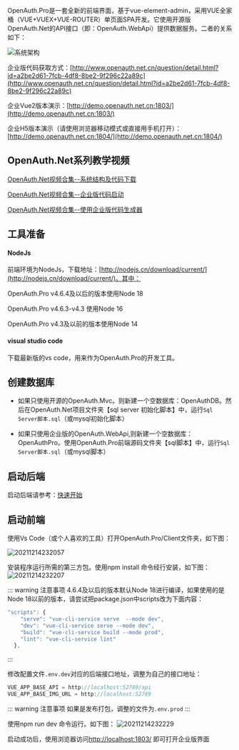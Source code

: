 OpenAuth.Pro是一套全新的前端界面，基于vue-element-admin，采用VUE全家桶（VUE+VUEX+VUE-ROUTER）单页面SPA开发。它使用开源版OpenAuth.Net的API接口（即：OpenAuth.WebApi）提供数据服务。二者的关系如下：

![系统架构](http://img.openauth.net.cn/系统架构.png)

企业版代码获取方式：[http://www.openauth.net.cn/question/detail.html?id=a2be2d61-7fcb-4df8-8be2-9f296c22a89c](http://www.openauth.net.cn/question/detail.html?id=a2be2d61-7fcb-4df8-8be2-9f296c22a89c)

企业Vue2版本演示：[http://demo.openauth.net.cn:1803/](http://demo.openauth.net.cn:1803/)

企业H5版本演示（请使用浏览器移动模式或直接用手机打开）：[http://demo.openauth.net.cn:1804/](http://demo.openauth.net.cn:1804/)

## OpenAuth.Net系列教学视频

[OpenAuth.Net视频合集--系统结构及代码下载](https://www.bilibili.com/video/BV1Z1421q7xU/)

[OpenAuth.Net视频合集--企业版代码启动](https://www.bilibili.com/video/BV1KSuQebEek/)

[OpenAuth.Net视频合集--使用企业版代码生成器](https://www.bilibili.com/video/BV1JCuyeaEFp/)


## 工具准备

#### NodeJs

前端环境为NodeJs，下载地址：[http://nodejs.cn/download/current/](http://nodejs.cn/download/current/)。其中：

OpenAuth.Pro v4.6.4及以后的版本使用Node 18

OpenAuth.Pro v4.6.3-v4.3 使用Node 16

OpenAuth.Pro v4.3及以前的版本使用Node 14

#### visual studio code

下载最新版的vs code，用来作为OpenAuth.Pro的开发工具。


## 创建数据库

* 如果只使用开源的OpenAuth.Mvc。则新建一个空数据库：OpenAuthDB。然后在OpenAuth.Net项目文件夹【sql server 初始化脚本】中，运行`Sql Server脚本.sql`（或mysql初始化脚本）

* 如果只使用企业版的OpenAuth.WebApi,则新建一个空数据库：OpenAuthPro。使用OpenAuth.Pro前端源码文件夹【sql脚本】中，运行`Sql Server脚本.sql`（或mysql脚本）

## 启动后端

启动后端请参考：[快速开始](/core/start.html)

## 启动前端

使用Vs Code（或个人喜欢的工具）打开OpenAuth.Pro/Client文件夹，如下图：

![20211214232057](http://img.openauth.net.cn/20211214232057.png)


安装程序运行所需的第三方包。使用npm install 命令经行安装，如下图：
![20211214232207](http://img.openauth.net.cn/20211214232207.png)

::: warning 注意事项
4.6.4及以后的版本默认Node 18进行编译，如果使用的是Node 18以前的版本，请尝试把package.json中scripts改为下面内容：

```javascript
"scripts": {
    "serve": "vue-cli-service serve  --mode dev",
    "dev": "vue-cli-service serve --mode dev",
    "build": "vue-cli-service build --mode prod",
    "lint": "vue-cli-service lint"
  },
```

:::

修改配置文件`.env.dev`对应的后端接口地址，调整为自己的接口地址：

```javascript
VUE_APP_BASE_API = http://localhost:52789/api
VUE_APP_BASE_IMG_URL = http://localhost:52789
```

::: warning 注意事项
如果是发布打包，调整的文件为`.env.prod`
:::

使用npm run dev 命令运行。如下图：
![20211214232229](http://img.openauth.net.cn/20211214232229.png)

启动成功后，使用浏览器访问[http://localhost:1803/](http://localhost:1803/) 即可打开企业版界面






